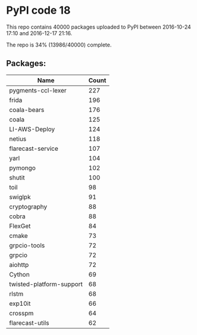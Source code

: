 # PyPI code 18

This repo contains 40000 packages uploaded to PyPI between 
2016-10-24 17:10 and 2016-12-17 21:16.

The repo is 34% (13986/40000) complete.

## Packages:

| Name  | Count |
| ----- | ----- |
| pygments-ccl-lexer | 227 |
| frida | 196 |
| coala-bears | 176 |
| coala | 125 |
| LI-AWS-Deploy | 124 |
| netius | 118 |
| flarecast-service | 107 |
| yarl | 104 |
| pymongo | 102 |
| shutit | 100 |
| toil | 98 |
| swiglpk | 91 |
| cryptography | 88 |
| cobra | 88 |
| FlexGet | 84 |
| cmake | 73 |
| grpcio-tools | 72 |
| grpcio | 72 |
| aiohttp | 72 |
| Cython | 69 |
| twisted-platform-support | 68 |
| rlstm | 68 |
| exp10it | 66 |
| crosspm | 64 |
| flarecast-utils | 62 |


